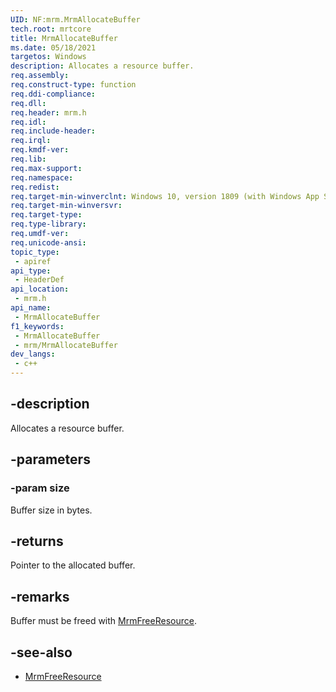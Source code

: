```yaml
---
UID: NF:mrm.MrmAllocateBuffer
tech.root: mrtcore 
title: MrmAllocateBuffer
ms.date: 05/18/2021 
targetos: Windows
description: Allocates a resource buffer.
req.assembly: 
req.construct-type: function
req.ddi-compliance: 
req.dll: 
req.header: mrm.h
req.idl: 
req.include-header: 
req.irql: 
req.kmdf-ver: 
req.lib: 
req.max-support: 
req.namespace: 
req.redist: 
req.target-min-winverclnt: Windows 10, version 1809 (with Windows App SDK 0.5 or later) 
req.target-min-winversvr: 
req.target-type: 
req.type-library: 
req.umdf-ver: 
req.unicode-ansi: 
topic_type:
 - apiref
api_type:
 - HeaderDef
api_location:
 - mrm.h
api_name:
 - MrmAllocateBuffer
f1_keywords:
 - MrmAllocateBuffer
 - mrm/MrmAllocateBuffer
dev_langs:
 - c++
---
```


## -description

Allocates a resource buffer.

## -parameters

### -param size

Buffer size in bytes.

## -returns

Pointer to the allocated buffer.

## -remarks

Buffer must be freed with [MrmFreeResource](nf-mrm-mrmfreeresource.md).

## -see-also

- [MrmFreeResource](nf-mrm-mrmfreeresource.md)
